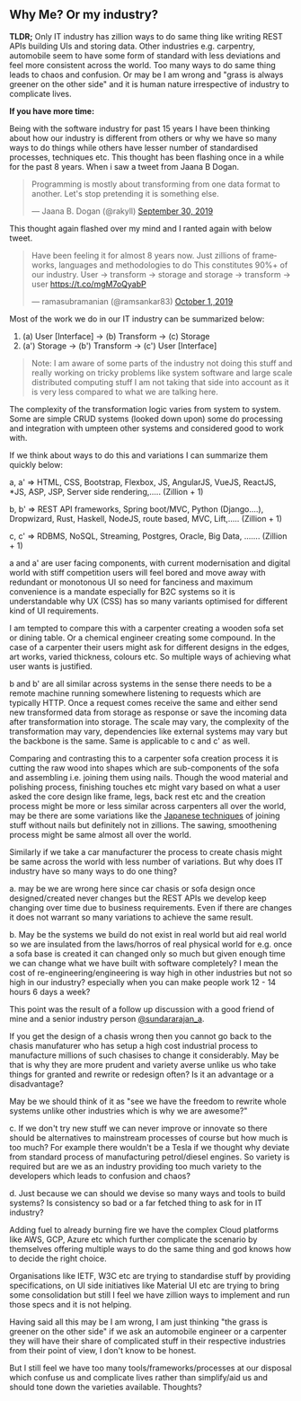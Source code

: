 ## Why Me? Or my industry?

**TLDR;** Only IT industry has zillion ways to do same thing like writing REST APIs building UIs and storing data. Other industries e.g. carpentry, automobile seem to have some form of standard with less deviations and feel more consistent across the world. Too many ways to do same thing leads to chaos and confusion. Or may be I am wrong and "grass is always greener on the other side" and it is human nature irrespective of industry to complicate lives. 

**If you have more time:**

Being with the software industry for past 15 years I have been thinking about how our industry is different from others
or why we have so many ways to do things while others have lesser number of standardised processes, techniques etc. This thought has been flashing once in a while for the past 8 years. When i saw a tweet from Jaana B Dogan.
<blockquote class="twitter-tweet"><p lang="en" dir="ltr">Programming is mostly about transforming from one data format to another. Let&#39;s stop pretending it is something else.</p>&mdash; Jaana B. Dogan (@rakyll) <a href="https://twitter.com/rakyll/status/1178723806128549889?ref_src=twsrc%5Etfw">September 30, 2019</a></blockquote> <script async src="https://platform.twitter.com/widgets.js" charset="utf-8"></script>

This thought again flashed over my mind and I ranted again with below tweet.

<blockquote class="twitter-tweet"><p lang="en" dir="ltr">Have been feeling it for almost 8 years now. Just zillions of frameworks, languages and methodologies to do This constitutes 90%+ of our industry. User -&gt; transform -&gt; storage and storage -&gt; transform -&gt; user <a href="https://t.co/mgM7oQyabP">https://t.co/mgM7oQyabP</a></p>&mdash; ramasubramanian (@ramsankar83) <a href="https://twitter.com/ramsankar83/status/1178837218816741376?ref_src=twsrc%5Etfw">October 1, 2019</a></blockquote> <script async src="https://platform.twitter.com/widgets.js" charset="utf-8"></script>

Most of the work we do in our IT industry can be summarized below:
1. (a) User [Interface] -> (b) Transform -> (c) Storage 
2. (a') Storage -> (b') Transform -> (c') User [Interface]

> Note: I am aware of some parts of the industry not doing this stuff and really working on tricky problems like system software and large scale distributed computing stuff I am not taking that side into account as it is very less compared to what we are talking here.

The complexity of the transformation logic varies from system to system. Some are simple CRUD systems (looked down upon) some do processing and integration with umpteen other systems and considered good to work with. 

If we think about ways to do this and variations I can summarize them quickly below:

a, a' => HTML, CSS, Bootstrap, Flexbox, JS, AngularJS, VueJS, ReactJS, *JS, ASP, JSP, Server side rendering,..... (Zillion + 1)

b, b' => REST API frameworks, Spring boot/MVC, Python (Django....), Dropwizard, Rust, Haskell, NodeJS, route based, MVC, Lift,..... (Zillion + 1)

c, c' => RDBMS, NoSQL, Streaming, Postgres, Oracle, Big Data, ....... (Zillion + 1)

a and a' are user facing components, with current modernisation and digital world with stiff competition users will feel bored and move away with redundant or monotonous UI so need for fanciness and maximum convenience is a mandate especially for B2C systems so it is understandable why UX (CSS) has so many variants optimised for different kind of UI requirements. 

I am tempted to compare this with a carpenter creating a wooden sofa set or dining table. Or a chemical engineer creating some compound. In the case of a carpenter their users might ask for different designs in the edges, art works, varied thickness, colours etc. So multiple ways of achieving what user wants is justified.

b and b' are all similar across systems in the sense there needs to be a remote machine running somewhere listening to requests which are typically HTTP. Once a request comes receive the same and either send new transformed data from storage as response or save the incoming data after transformation into storage. The scale may vary, the complexity of the transformation may vary, dependencies like external systems may vary but the backbone is the same. Same is applicable to c and c' as well.

Comparing and contrasting this to a carpenter sofa creation process it is cutting the raw wood into shapes which are sub-components of the sofa and assembling i.e. joining them using nails. Though the wood material and polishing process, finishing touches etc might vary based on what a user asked the core design like frame, legs, back rest etc and the creation process might be more or less similar across carpenters all over the world, may be there are some variations like the [Japanese techniques](https://www.demilked.com/ancient-japanese-carpentry-techniques-kobayashi-kenkou/) of joining stuff without nails but definitely not in zillions. The sawing, smoothening process might be same almost all over the world. 

Similarly if we take a car manufacturer the process to create chasis might be same across the world with less number of variations. But why does IT industry have so many ways to do one thing? 

a. may be we are wrong here since car chasis or sofa design once designed/created never changes but the REST APIs we develop keep changing over time due to business requirements. Even if there are changes it does not warrant so many variations to achieve the same result. 

b. May be the systems we build do not exist in real world but aid real world so we are insulated from the laws/horros of real physical world for e.g. once a sofa base is created it can changed only so much but given enough time we can change what we have built with software completely? I mean the cost of re-engineering/engineering is way high in other industries but not so high in our industry? especially when you can make people work 12 - 14 hours 6 days a week? 

This point was the result of a follow up discussion with a good friend of mine and a senior industry person [@sundararajan_a](https://twitter.com/sundararajan_a). 

If you get the design of a chasis wrong then you cannot go back to the chasis manufaturer who has setup a high cost industrial process to manufacture millions of such chasises to change it considerably. May be that is why they are more prudent and variety averse unlike us who take things for granted and rewrite or redesign often? Is it an advantage or a disadvantage? 

May be we should think of it as "see we have the freedom to rewrite whole systems unlike other industries which is why we are awesome?"

c. If we don't try new stuff we can never improve or innovate so there should be alternatives to mainstream processes of course but how much is too much? For example there wouldn't be a Tesla if we thought why deviate from standard process of manufacturing petrol/diesel engines. So variety is required but are we as an industry providing too much variety to the developers which leads to confusion and chaos? 

d. Just because we can should we devise so many ways and tools to build systems? Is consistency so bad or a far fetched thing to ask for in IT industry?

Adding fuel to already burning fire we have the complex Cloud platforms like AWS, GCP, Azure etc which further complicate the scenario by themselves offering multiple ways to do the same thing and god knows how to decide the right choice. 

Organisations like IETF, W3C etc are trying to standardise stuff by providing specifications, on UI side initiatives like Material UI etc are trying to bring some consolidation but still I feel we have zillion ways to implement and run those specs and it is not helping. 

Having said all this may be I am wrong, I am just thinking "the grass is greener on the other side" if we ask an automobile engineer or a carpenter they will have their share of complicated stuff in their respective industries from their point of view, I don't know to be honest. 

But I still feel we have too many tools/frameworks/processes at our disposal which confuse us and complicate lives rather than simplify/aid us and should tone down the varieties available. Thoughts?